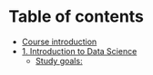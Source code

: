 # Table of contents

* [Course introduction](README.md)
* [1. Introduction to Data Science](1.-introduction-to-data-science/README.md)
  * [Study goals:](1.-introduction-to-data-science/study-goals.md)

